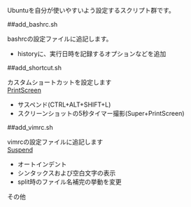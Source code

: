 
Ubuntuを自分が使いやすいよう設定するスクリプト群です。  


##add_bashrc.sh

bashrcの設定ファイルに追記します。  

 * historyに、実行日時を記録するオプションなどを追加


##add_shortcut.sh

カスタムショートカットを設定します  
[PrintScreen][]

 * サスペンド(CTRL+ALT+SHIFT+L)
 * スクリーンショットの5秒タイマー撮影(Super+PrintScreen)

##add_vimrc.sh

vimrcの設定ファイルに追記します  
[Suspend][]

 * オートインデント
 * シンタックスおよび空白文字の表示
 * split時のファイル名補完の挙動を変更

その他  


[PrintScreen]: http://blog.michinari-nukazawa.com/2013/12/different-method-screenshot-printscreen.html "PrintScreen"
[Suspend]: http://blog.michinari-nukazawa.com/2013/12/add-suspend-shortcut-ubuntu12-04.html "Suspend"

